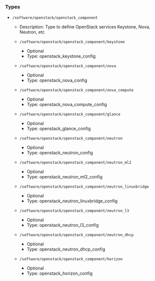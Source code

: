
### Types

 - `/software/openstack/openstack_component`
    - Description: 
Type to define OpenStack services
Keystone, Nova, Neutron, etc

    - `/software/openstack/openstack_component/keystone`
        - Optional
        - Type: openstack_keystone_config
    - `/software/openstack/openstack_component/nova`
        - Optional
        - Type: openstack_nova_config
    - `/software/openstack/openstack_component/nova_compute`
        - Optional
        - Type: openstack_nova_compute_config
    - `/software/openstack/openstack_component/glance`
        - Optional
        - Type: openstack_glance_config
    - `/software/openstack/openstack_component/neutron`
        - Optional
        - Type: openstack_neutron_config
    - `/software/openstack/openstack_component/neutron_ml2`
        - Optional
        - Type: openstack_neutron_ml2_config
    - `/software/openstack/openstack_component/neutron_linuxbridge`
        - Optional
        - Type: openstack_neutron_linuxbridge_config
    - `/software/openstack/openstack_component/neutron_l3`
        - Optional
        - Type: openstack_neutron_l3_config
    - `/software/openstack/openstack_component/neutron_dhcp`
        - Optional
        - Type: openstack_neutron_dhcp_config
    - `/software/openstack/openstack_component/horizon`
        - Optional
        - Type: openstack_horizon_config
